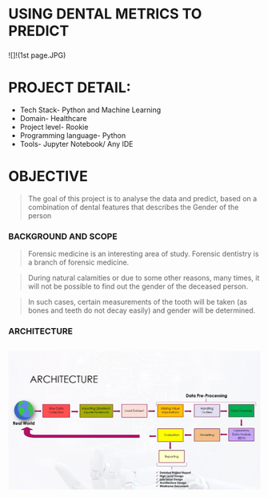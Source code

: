 # USING DENTAL METRICS TO PREDICT 
### 

![]!(1st page.JPG)

# PROJECT DETAIL:

* Tech Stack- Python and Machine Learning
* Domain- Healthcare
* Project level- Rookie
* Programming language- Python
* Tools- Jupyter Notebook/ Any IDE 


# OBJECTIVE
 
> The goal of this project is to analyse the data and
> predict, based on a combination of dental features
> that describes the Gender of the person



### BACKGROUND AND SCOPE

> Forensic medicine is an interesting area of study. Forensic 
  dentistry is a branch of forensic medicine.

> During natural calamities or due to some other reasons, 
  many times, it will not be possible to find out the gender of 
  the deceased person.

> In such cases, certain measurements of the tooth will be 
  taken (as bones and teeth do not decay easily) and gender 
  will be determined.




### ARCHITECTURE 
##  

![](assets/arch.JPG)



